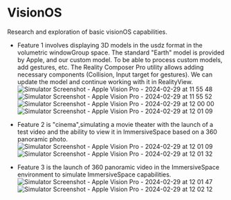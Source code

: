 # VisionOS
Research and exploration of basic visionOS capabilities.

- Feature 1 involves displaying 3D models in the usdz format in the volumetric windowGroup space.
The standard "Earth" model is provided by Apple, and our custom model.
To be able to process custom models, add gestures, etc.
The Reality Composer Pro utility allows adding necessary components (Collision, Input target for gestures). We can update the model and continue working with it in RealityView.
![Simulator Screenshot - Apple Vision Pro - 2024-02-29 at 11 55 48](https://github.com/vlaskos/SampleVisionOS/assets/11546672/228e8730-25e0-4b65-a865-f2adecc9d7ec)
![Simulator Screenshot - Apple Vision Pro - 2024-02-29 at 11 55 52](https://github.com/vlaskos/SampleVisionOS/assets/11546672/a8742592-33ad-4aec-b9d0-8f289c603f25)
![Simulator Screenshot - Apple Vision Pro - 2024-02-29 at 12 00 00](https://github.com/vlaskos/SampleVisionOS/assets/11546672/ad7e53be-d20c-4656-ac9b-22bc441eadc8)
![Simulator Screenshot - Apple Vision Pro - 2024-02-29 at 12 01 09](https://github.com/vlaskos/SampleVisionOS/assets/11546672/2abcee9e-aec3-45f5-8cc8-0fc94cc44944)

- Feature 2 is "cinema",simulating a movie theater with the launch of a test video and the ability to view it in ImmersiveSpace based on a 360 panoramic photo.
![Simulator Screenshot - Apple Vision Pro - 2024-02-29 at 12 01 09](https://github.com/vlaskos/SampleVisionOS/assets/11546672/f38d8985-eb1d-4e46-b4c3-1ea5b3ce5f82)
![Simulator Screenshot - Apple Vision Pro - 2024-02-29 at 12 01 32](https://github.com/vlaskos/SampleVisionOS/assets/11546672/e1831ebf-0c9a-4396-936f-9ff53f3b04f5)


- Feature 3 is the launch of 360 panoramic video in the ImmersiveSpace environment to simulate ImmersiveSpace capabilities.
![Simulator Screenshot - Apple Vision Pro - 2024-02-29 at 12 01 47](https://github.com/vlaskos/SampleVisionOS/assets/11546672/71cbb18f-7ea5-433f-880a-5daecb7223d1)
![Simulator Screenshot - Apple Vision Pro - 2024-02-29 at 12 02 12](https://github.com/vlaskos/SampleVisionOS/assets/11546672/0c00b5a4-7576-4af8-bd1f-cf18fac1abe4)
